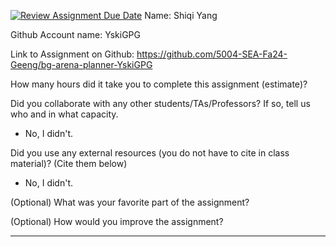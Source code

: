 [![Review Assignment Due Date](https://classroom.github.com/assets/deadline-readme-button-22041afd0340ce965d47ae6ef1cefeee28c7c493a6346c4f15d667ab976d596c.svg)](https://classroom.github.com/a/0xloH2Pu)
Name: Shiqi Yang

Github Account name: YskiGPG

Link to Assignment on Github: https://github.com/5004-SEA-Fa24-Geeng/bg-arena-planner-YskiGPG

How many hours did it take you to complete this assignment (estimate)?

Did you collaborate with any other students/TAs/Professors? If so, tell us who and in what
capacity.

* No, I didn't.
  

Did you use any external resources (you do not have to cite in class material)? (Cite them below)

* No, I didn't.


(Optional) What was your favorite part of the assignment?

(Optional) How would you improve the assignment?

---
